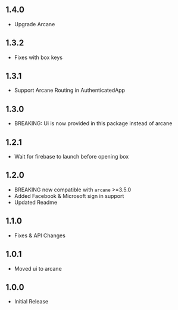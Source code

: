## 1.4.0
* Upgrade Arcane

## 1.3.2
* Fixes with box keys

## 1.3.1
* Support Arcane Routing in AuthenticatedApp

## 1.3.0
* BREAKING: Ui is now provided in this package instead of arcane

## 1.2.1
* Wait for firebase to launch before opening box

## 1.2.0
* BREAKING now compatible with `arcane` >=3.5.0
* Added Facebook & Microsoft sign in support
* Updated Readme

## 1.1.0
* Fixes & API Changes

## 1.0.1

* Moved ui to arcane

## 1.0.0

* Initial Release